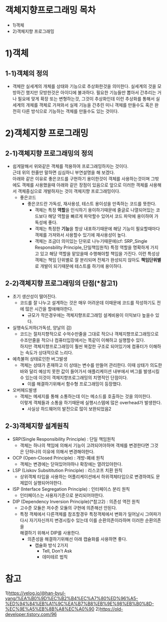 # 객체지향프로그래밍 목차
- 1)객체
- 2)객체지향 프로그래밍

# 1)객체
## 1-1)객체의 정의
- 객체란 실세계의 개체를 상태와 기능으로 추상화한것을 의미한다.
실세계의 것을 모방하긴 했지만 모방한것은 아이디에 불과하다.
필요한 기능들만 뽑아서 간추리는 거나 필요에 맞게 확장 또는 변형하는것, 그것이 추상화인데 이런 추상화를 통해서 실세계의 개체를 객체로 가져와서 
실제 기능을 간추린 미니 객체를 만들수도 혹은 완전히 다른 방식으로 기능하는 객체를 만들수도 있는 것이다.

# 2)객체지향 프로그래밍
## 2-1)객체지향 프로그래밍의 정의
- 쉽게말해서 위와같은 객체를 적용하여 프로그래밍하자는 것이다.<br>
근데 위의 한줄만 말하면 심심하니 부연설명을 해 보겠다.<br>
아래와 같은 이유로 좋은코드를 구현하기 용이한것이 객체를 사용하는것이며 그밖에도 객체를 사용했을때 아래와 같은 장점이 있음으로 앞으로 이러한 객체를 사용해서 객체중심으로 개발하자는 것이 객체지향 프로그래밍이다.
  - 좋은코드
    -  좋은코드란 가독성, 재사용성, 테스트 용이성을 만족하는 코드를 뜻한다.
       - 객체는 특정 **역할**을 인식하기 용이하기때문에 줄글로 나열되어있는 코드보다 해당 역할을 빠르게 파악할수 있어서 코드 파악에 용이하여 가독성에 좋다.
       - 객체는 특정한 **기능**을 항상 내포하기때문에 해당 기능이 필요할때마다 객체를 가져와서 사용할수 있기에 재사용성이 높다.
       - 객체는 조금더 의미있는 단위로 나누기때문에(cf: SRP_Single Responsbility Principle_단일책임원칙) 특정 역할을 명확하게 가지고 있고 해당 역할을 맡았을때 수행해야할 책임을 가진다. 이런 특성상 객체는 책임 단위별로 잘 분리되며 전체가 완성되지 않아도 **책임단위별**로 개발이 되기때문에 테스트를 하기에 용이하다.

## 2-2)객체지향 프로그래밍의 단점(*참고1)
- 초기 생산성이 떨어진다.
  - 코드를 잘 나누고 설계하는 것은 매우 어려운데 이때문에 코드를 작성하기도 전에 많은 시간을 할애해야한다.
    - 규모가 작은경우에는 객체지향프로그래밍 설계비용이 이익보다 높을수 있다. 
- 실행속도저하(가독성, 양날의 검)
    - 코드는 절차지향적으로 수억수만줄을 그대로 적으나 객체지향프로그래밍으로 수조만줄을 적으나 컴퓨터입장에서는 똑같이 이해하고 실행할수 있다.
    <br>하지만 객체지향프로그래밍이 훨씬 복잡한 구조로 되어있기에 컴퓨터가 이해하는 속도가 상대적으로 느리다.  
- 예측불허 상태로인한 버그발생
  - 객체는 상태가 존재하고 이 상태는 변수를 만들어 관리한다. 이때 상태가 의도한바와 달리 예상치 못한 값이 들어가서 애플리케이션 내부에서 버그를 발생시킬수 있는데 이것이 객체지향프로그래밍의 치명적인 단점이다. 
    - 이를 해결하기위해서 함수형 프로그래밍이 등장했다.   
- 오버헤드발생
  - 객체는 메세지를 통해 소통하는데 이는 메소드를 호출하는 것을 의미한다.
    <br>이렇게 객체들과 소통을 하기때문에 실행시스템에 많은 overhead가 발생한다.
    - 사실상 하드웨어의 발전으로 많이 보완되었음2

## 2-3)객체지향 설계원칙
- SRP(Single Responsibility Principle) : 단일 책임원칙
  - 객체는 하나의 책임에 의해서 기능이 고려되어야하며 객체를 변경한다면 그것은 단하나의 이유에 의해서 변경해야한다.
- OCP (Open-Closed Principle) : 개방-폐쇄 원칙
  - 객체는 변경에는 닫혀있어야하나 확장에는 열려있야한다.
- LSP (Liskov Subsititution Principle) : 리스코프 치환 원칙
  - 상위객체 타입을 사용하는 어플리케이션에서 하위객체타입으로 변경하여도 문제없이 실행되어야한다.
- ISP (Interface Segregation Principle) : 인터페이스 분리 원칙
  - 인터페이스는 사용자기준으로 분리되어야한다.
- DIP (Dependency Inversion Principle)(*참고2) : 의존성 역전 원칙
  - 고수준 모듈은 저수준 모듈의 구현에 의존해선 안된다.
  - 특정 객체에서 다른객체를 참조할경우 특정객체에서 변화가 일어날시 그여파가 다시 자기자신까지 변경시킬수 있는데 이를 순환의존이라하며 이러한 순환의존을
  <br>해결하기 위해서 DIP를 사용한다.
    - 의존성을 해결하기위해선 아래 캡슐화를 사용하면 좋다.
      - 캡슐화 방식 2가지
        - Tell, Don't Ask   
        - 데미테르 법칙



# 참고
1)https://velog.io/@han-byul-yang/%EA%B0%9D%EC%B2%B4%EC%A7%80%ED%96%A5-%ED%94%84%EB%A1%9C%EA%B7%B8%EB%9E%98%EB%B0%8D-%EC%9E%A5%EB%8B%A8%EC%A0%90
2)https://old-developer.tistory.com/96
